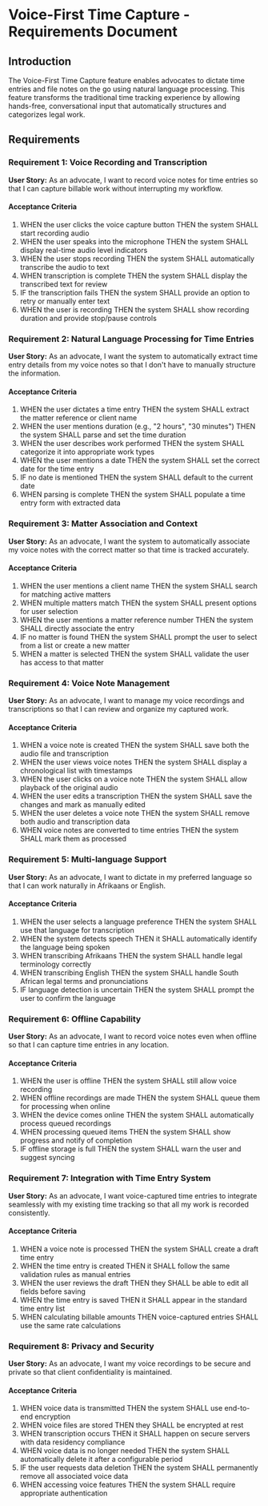 # Voice-First Time Capture - Requirements Document

## Introduction

The Voice-First Time Capture feature enables advocates to dictate time entries and file notes on the go using natural language processing. This feature transforms the traditional time tracking experience by allowing hands-free, conversational input that automatically structures and categorizes legal work.

## Requirements

### Requirement 1: Voice Recording and Transcription

**User Story:** As an advocate, I want to record voice notes for time entries so that I can capture billable work without interrupting my workflow.

#### Acceptance Criteria

1. WHEN the user clicks the voice capture button THEN the system SHALL start recording audio
2. WHEN the user speaks into the microphone THEN the system SHALL display real-time audio level indicators
3. WHEN the user stops recording THEN the system SHALL automatically transcribe the audio to text
4. WHEN transcription is complete THEN the system SHALL display the transcribed text for review
5. IF the transcription fails THEN the system SHALL provide an option to retry or manually enter text
6. WHEN the user is recording THEN the system SHALL show recording duration and provide stop/pause controls

### Requirement 2: Natural Language Processing for Time Entries

**User Story:** As an advocate, I want the system to automatically extract time entry details from my voice notes so that I don't have to manually structure the information.

#### Acceptance Criteria

1. WHEN the user dictates a time entry THEN the system SHALL extract the matter reference or client name
2. WHEN the user mentions duration (e.g., "2 hours", "30 minutes") THEN the system SHALL parse and set the time duration
3. WHEN the user describes work performed THEN the system SHALL categorize it into appropriate work types
4. WHEN the user mentions a date THEN the system SHALL set the correct date for the time entry
5. IF no date is mentioned THEN the system SHALL default to the current date
6. WHEN parsing is complete THEN the system SHALL populate a time entry form with extracted data

### Requirement 3: Matter Association and Context

**User Story:** As an advocate, I want the system to automatically associate my voice notes with the correct matter so that time is tracked accurately.

#### Acceptance Criteria

1. WHEN the user mentions a client name THEN the system SHALL search for matching active matters
2. WHEN multiple matters match THEN the system SHALL present options for user selection
3. WHEN the user mentions a matter reference number THEN the system SHALL directly associate the entry
4. IF no matter is found THEN the system SHALL prompt the user to select from a list or create a new matter
5. WHEN a matter is selected THEN the system SHALL validate the user has access to that matter

### Requirement 4: Voice Note Management

**User Story:** As an advocate, I want to manage my voice recordings and transcriptions so that I can review and organize my captured work.

#### Acceptance Criteria

1. WHEN a voice note is created THEN the system SHALL save both the audio file and transcription
2. WHEN the user views voice notes THEN the system SHALL display a chronological list with timestamps
3. WHEN the user clicks on a voice note THEN the system SHALL allow playback of the original audio
4. WHEN the user edits a transcription THEN the system SHALL save the changes and mark as manually edited
5. WHEN the user deletes a voice note THEN the system SHALL remove both audio and transcription data
6. WHEN voice notes are converted to time entries THEN the system SHALL mark them as processed

### Requirement 5: Multi-language Support

**User Story:** As an advocate, I want to dictate in my preferred language so that I can work naturally in Afrikaans or English.

#### Acceptance Criteria

1. WHEN the user selects a language preference THEN the system SHALL use that language for transcription
2. WHEN the system detects speech THEN it SHALL automatically identify the language being spoken
3. WHEN transcribing Afrikaans THEN the system SHALL handle legal terminology correctly
4. WHEN transcribing English THEN the system SHALL handle South African legal terms and pronunciations
5. IF language detection is uncertain THEN the system SHALL prompt the user to confirm the language

### Requirement 6: Offline Capability

**User Story:** As an advocate, I want to record voice notes even when offline so that I can capture time entries in any location.

#### Acceptance Criteria

1. WHEN the user is offline THEN the system SHALL still allow voice recording
2. WHEN offline recordings are made THEN the system SHALL queue them for processing when online
3. WHEN the device comes online THEN the system SHALL automatically process queued recordings
4. WHEN processing queued items THEN the system SHALL show progress and notify of completion
5. IF offline storage is full THEN the system SHALL warn the user and suggest syncing

### Requirement 7: Integration with Time Entry System

**User Story:** As an advocate, I want voice-captured time entries to integrate seamlessly with my existing time tracking so that all my work is recorded consistently.

#### Acceptance Criteria

1. WHEN a voice note is processed THEN the system SHALL create a draft time entry
2. WHEN the time entry is created THEN it SHALL follow the same validation rules as manual entries
3. WHEN the user reviews the draft THEN they SHALL be able to edit all fields before saving
4. WHEN the time entry is saved THEN it SHALL appear in the standard time entry list
5. WHEN calculating billable amounts THEN voice-captured entries SHALL use the same rate calculations

### Requirement 8: Privacy and Security

**User Story:** As an advocate, I want my voice recordings to be secure and private so that client confidentiality is maintained.

#### Acceptance Criteria

1. WHEN voice data is transmitted THEN the system SHALL use end-to-end encryption
2. WHEN voice files are stored THEN they SHALL be encrypted at rest
3. WHEN transcription occurs THEN it SHALL happen on secure servers with data residency compliance
4. WHEN voice data is no longer needed THEN the system SHALL automatically delete it after a configurable period
5. IF the user requests data deletion THEN the system SHALL permanently remove all associated voice data
6. WHEN accessing voice features THEN the system SHALL require appropriate authentication